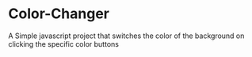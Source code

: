 # Color-Changer
A Simple javascript project that switches the color of the background on clicking the specific color buttons
